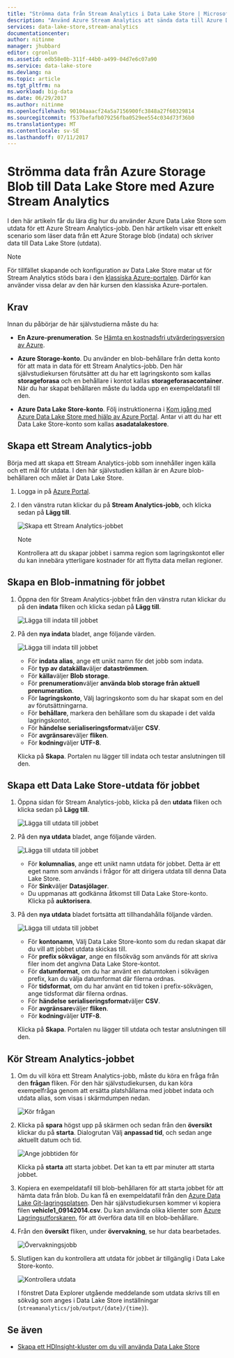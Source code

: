```yaml
---
title: "Strömma data från Stream Analytics i Data Lake Store | Microsoft Docs"
description: "Använd Azure Stream Analytics att sända data till Azure Data Lake Store"
services: data-lake-store,stream-analytics
documentationcenter: 
author: nitinme
manager: jhubbard
editor: cgronlun
ms.assetid: edb58e0b-311f-44b0-a499-04d7e6c07a90
ms.service: data-lake-store
ms.devlang: na
ms.topic: article
ms.tgt_pltfrm: na
ms.workload: big-data
ms.date: 06/29/2017
ms.author: nitinme
ms.openlocfilehash: 90104aaacf24a5a7156900fc3848a27f60329814
ms.sourcegitcommit: f537befafb079256fba0529ee554c034d73f36b0
ms.translationtype: MT
ms.contentlocale: sv-SE
ms.lasthandoff: 07/11/2017
---
```

# <a name="stream-data-from-azure-storage-blob-into-data-lake-store-using-azure-stream-analytics"></a>Strömma data från Azure Storage Blob till Data Lake Store med Azure Stream Analytics
I den här artikeln får du lära dig hur du använder Azure Data Lake Store som utdata för ett Azure Stream Analytics-jobb. Den här artikeln visar ett enkelt scenario som läser data från ett Azure Storage blob (indata) och skriver data till Data Lake Store (utdata).

> [!NOTE]
> För tillfället skapande och konfiguration av Data Lake Store matar ut för Stream Analytics stöds bara i den [klassiska Azure-portalen](https://manage.windowsazure.com). Därför kan använder vissa delar av den här kursen den klassiska Azure-portalen.
>
>

## <a name="prerequisites"></a>Krav
Innan du påbörjar de här självstudierna måste du ha:

* **En Azure-prenumeration**. Se [Hämta en kostnadsfri utvärderingsversion av Azure](https://azure.microsoft.com/pricing/free-trial/).

* **Azure Storage-konto**. Du använder en blob-behållare från detta konto för att mata in data för ett Stream Analytics-jobb. Den här självstudiekursen förutsätter att du har ett lagringskonto som kallas **storageforasa** och en behållare i kontot kallas **storageforasacontainer**. När du har skapat behållaren måste du ladda upp en exempeldatafil till den. 
  
* **Azure Data Lake Store-konto**. Följ instruktionerna i [Kom igång med Azure Data Lake Store med hjälp av Azure Portal](data-lake-store-get-started-portal.md). Antar vi att du har ett Data Lake Store-konto som kallas **asadatalakestore**. 

## <a name="create-a-stream-analytics-job"></a>Skapa ett Stream Analytics-jobb
Börja med att skapa ett Stream Analytics-jobb som innehåller ingen källa och ett mål för utdata. I den här självstudien källan är en Azure blob-behållaren och målet är Data Lake Store.

1. Logga in på [Azure Portal](https://portal.azure.com).

2. I den vänstra rutan klickar du på **Stream Analytics-jobb**, och klicka sedan på **Lägg till**.

    ![Skapa ett Stream Analytics-jobbet](./media/data-lake-store-stream-analytics/create.job.png "skapa ett Stream Analytics-jobb")

    > [!NOTE]
    > Kontrollera att du skapar jobbet i samma region som lagringskontot eller du kan innebära ytterligare kostnader för att flytta data mellan regioner.
    >

## <a name="create-a-blob-input-for-the-job"></a>Skapa en Blob-inmatning för jobbet

1. Öppna den för Stream Analytics-jobbet från den vänstra rutan klickar du på den **indata** fliken och klicka sedan på **Lägg till**.

    ![Lägga till indata till jobbet](./media/data-lake-store-stream-analytics/create.input.1.png "lägga till indata till dina jobb")

2. På den **nya indata** bladet, ange följande värden.

    ![Lägga till indata till jobbet](./media/data-lake-store-stream-analytics/create.input.2.png "lägga till indata till dina jobb")

    * För **indata alias**, ange ett unikt namn för det jobb som indata.
    * För **typ av datakälla**väljer **dataströmmen**.
    * För **källa**väljer **Blob storage**.
    * För **prenumeration**väljer **använda blob storage från aktuell prenumeration**.
    * För **lagringskonto**, Välj lagringskonto som du har skapat som en del av förutsättningarna. 
    * För **behållare**, markera den behållare som du skapade i det valda lagringskontot.
    * För **händelse serialiseringsformat**väljer **CSV**.
    * För **avgränsare**väljer **fliken**.
    * För **kodning**väljer **UTF-8**.

    Klicka på **Skapa**. Portalen nu lägger till indata och testar anslutningen till den.


## <a name="create-a-data-lake-store-output-for-the-job"></a>Skapa ett Data Lake Store-utdata för jobbet

1. Öppna sidan för Stream Analytics-jobb, klicka på den **utdata** fliken och klicka sedan på **Lägg till**.

    ![Lägga till utdata till jobbet](./media/data-lake-store-stream-analytics/create.output.1.png "lägga till utdata till dina jobb")

2. På den **nya utdata** bladet, ange följande värden.

    ![Lägga till utdata till jobbet](./media/data-lake-store-stream-analytics/create.output.2.png "lägga till utdata till dina jobb")

    * För **kolumnalias**, ange ett unikt namn utdata för jobbet. Detta är ett eget namn som används i frågor för att dirigera utdata till denna Data Lake Store.
    * För **Sink**väljer **Datasjölager**.
    * Du uppmanas att godkänna åtkomst till Data Lake Store-konto. Klicka på **auktorisera**.

3. På den **nya utdata** bladet fortsätta att tillhandahålla följande värden.

    ![Lägga till utdata till jobbet](./media/data-lake-store-stream-analytics/create.output.3.png "lägga till utdata till dina jobb")

    * För **kontonamn**, Välj Data Lake Store-konto som du redan skapat där du vill att jobbet utdata skickas till.
    * För **prefix sökvägar**, ange en filsökväg som används för att skriva filer inom det angivna Data Lake Store-kontot.
    * För **datumformat**, om du har använt en datumtoken i sökvägen prefix, kan du välja datumformat där filerna ordnas.
    * För **tidsformat**, om du har använt en tid token i prefix-sökvägen, ange tidsformat där filerna ordnas.
    * För **händelse serialiseringsformat**väljer **CSV**.
    * För **avgränsare**väljer **fliken**.
    * För **kodning**väljer **UTF-8**.
    
    Klicka på **Skapa**. Portalen nu lägger till utdata och testar anslutningen till den.
    
## <a name="run-the-stream-analytics-job"></a>Kör Stream Analytics-jobbet

1. Om du vill köra ett Stream Analytics-jobb, måste du köra en fråga från den **frågan** fliken. För den här självstudiekursen, du kan köra exempelfråga genom att ersätta platshållarna med jobbet indata och utdata alias, som visas i skärmdumpen nedan.

    ![Kör frågan](./media/data-lake-store-stream-analytics/run.query.png "kör frågan")

2. Klicka på **spara** högst upp på skärmen och sedan från den **översikt** klickar du på **starta**. Dialogrutan Välj **anpassad tid**, och sedan ange aktuellt datum och tid.

    ![Ange jobbtiden för](./media/data-lake-store-stream-analytics/run.query.2.png "ange jobbtiden för")

    Klicka på **starta** att starta jobbet. Det kan ta ett par minuter att starta jobbet.

3. Kopiera en exempeldatafil till blob-behållaren för att starta jobbet för att hämta data från blob. Du kan få en exempeldatafil från den [Azure Data Lake Git-lagringsplatsen](https://github.com/Azure/usql/tree/master/Examples/Samples/Data/AmbulanceData/Drivers.txt). Den här självstudiekursen kommer vi kopiera filen **vehicle1_09142014.csv**. Du kan använda olika klienter som [Azure Lagringsutforskaren](http://storageexplorer.com/), för att överföra data till en blob-behållare.

4. Från den **översikt** fliken, under **övervakning**, se hur data bearbetades.

    ![Övervakningsjobb](./media/data-lake-store-stream-analytics/run.query.3.png "Övervakningsjobb")

5. Slutligen kan du kontrollera att utdata för jobbet är tillgänglig i Data Lake Store-konto. 

    ![Kontrollera utdata](./media/data-lake-store-stream-analytics/run.query.4.png "Kontrollera utdata")

    I fönstret Data Explorer utgående meddelande som utdata skrivs till en sökväg som anges i Data Lake Store inställningar (`streamanalytics/job/output/{date}/{time}`).  

## <a name="see-also"></a>Se även
* [Skapa ett HDInsight-kluster om du vill använda Data Lake Store](data-lake-store-hdinsight-hadoop-use-portal.md)
